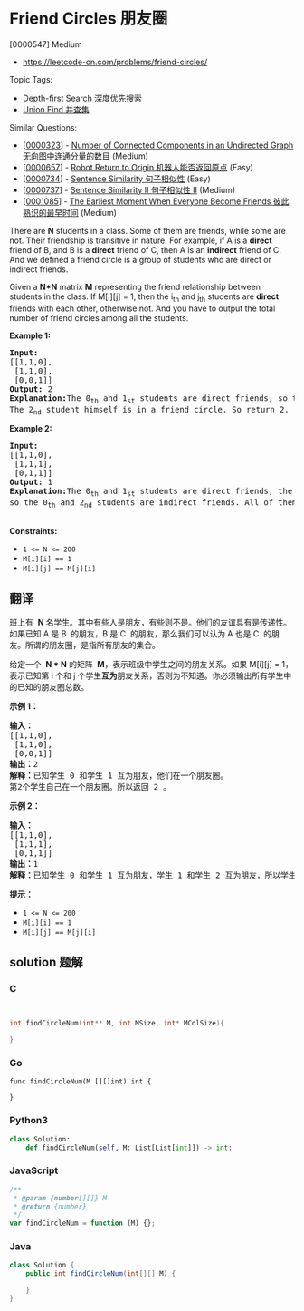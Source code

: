 # Friend Circles 朋友圈

[0000547] Medium

- https://leetcode-cn.com/problems/friend-circles/

Topic Tags:

- [Depth-first Search 深度优先搜索](https://leetcode-cn.com/tag/depth-first-search/)
- [Union Find 并查集](https://leetcode-cn.com/tag/union-find/)

Similar Questions:

- [[0000323](https://leetcode-cn.com/problems/number-of-connected-components-in-an-undirected-graph/)] - [Number of Connected Components in an Undirected Graph 无向图中连通分量的数目](./0000323.number-of-connected-components-in-an-undirected-graph.md) (Medium)
- [[0000657](https://leetcode-cn.com/problems/robot-return-to-origin/)] - [Robot Return to Origin 机器人能否返回原点](./0000657.robot-return-to-origin.md) (Easy)
- [[0000734](https://leetcode-cn.com/problems/sentence-similarity/)] - [Sentence Similarity 句子相似性](./0000734.sentence-similarity.md) (Easy)
- [[0000737](https://leetcode-cn.com/problems/sentence-similarity-ii/)] - [Sentence Similarity II 句子相似性 II](./0000737.sentence-similarity-ii.md) (Medium)
- [[0001085](https://leetcode-cn.com/problems/the-earliest-moment-when-everyone-become-friends/)] - [The Earliest Moment When Everyone Become Friends 彼此熟识的最早时间](./0001085.the-earliest-moment-when-everyone-become-friends.md) (Medium)

There are **N** students in a class. Some of them are friends, while some are not. Their friendship is transitive in nature. For example, if A is a **direct** friend of B, and B is a **direct** friend of C, then A is an **indirect** friend of C. And we defined a friend circle is a group of students who are direct or indirect friends.

Given a **N\*N** matrix **M** representing the friend relationship between students in the class. If M\[i\]\[j\] = 1, then the i<sub>th</sub> and j<sub>th</sub> students are **direct** friends with each other, otherwise not. And you have to output the total number of friend circles among all the students.

**Example 1:**

<pre><b>Input:</b> 
[[1,1,0],
 [1,1,0],
 [0,0,1]]
<b>Output:</b> 2
<b>Explanation:</b>The 0<sub>th</sub> and 1<sub>st</sub> students are direct friends, so they are in a friend circle. 
The 2<sub>nd</sub> student himself is in a friend circle. So return 2.
</pre>

**Example 2:**

<pre><b>Input:</b> 
[[1,1,0],
 [1,1,1],
 [0,1,1]]
<b>Output:</b> 1
<b>Explanation:</b>The 0<sub>th</sub> and 1<sub>st</sub> students are direct friends, the 1<sub>st</sub> and 2<sub>nd</sub> students are direct friends, 
so the 0<sub>th</sub> and 2<sub>nd</sub> students are indirect friends. All of them are in the same friend circle, so return 1.

</pre>

**Constraints:**

- `1 <= N <= 200`
- `M[i][i] == 1`
- `M[i][j] == M[j][i]`

## 翻译

班上有  **N** 名学生。其中有些人是朋友，有些则不是。他们的友谊具有是传递性。如果已知 A 是 B  的朋友，B 是 C  的朋友，那么我们可以认为 A 也是 C  的朋友。所谓的朋友圈，是指所有朋友的集合。

给定一个  **N \* N** 的矩阵  **M**，表示班级中学生之间的朋友关系。如果 M\[i\]\[j\] = 1，表示已知第 i 个和 j 个学生**互为**朋友关系，否则为不知道。你必须输出所有学生中的已知的朋友圈总数。

**示例 1：**

<pre><strong>输入：</strong>
[[1,1,0],
 [1,1,0],
 [0,0,1]]
<strong>输出：</strong>2 
<strong>解释：</strong>已知学生 0 和学生 1 互为朋友，他们在一个朋友圈。
第2个学生自己在一个朋友圈。所以返回 2 。
</pre>

**示例 2：**

<pre><strong>输入：</strong>
[[1,1,0],
 [1,1,1],
 [0,1,1]]
<strong>输出：</strong>1
<strong>解释：</strong>已知学生 0 和学生 1 互为朋友，学生 1 和学生 2 互为朋友，所以学生 0 和学生 2 也是朋友，所以他们三个在一个朋友圈，返回 1 。
</pre>

**提示：**

- `1 <= N <= 200`
- `M[i][i] == 1`
- `M[i][j] == M[j][i]`

## solution 题解

### C

```c


int findCircleNum(int** M, int MSize, int* MColSize){

}
```

### Go

```golang
func findCircleNum(M [][]int) int {

}
```

### Python3

```python
class Solution:
    def findCircleNum(self, M: List[List[int]]) -> int:
```

### JavaScript

```javascript
/**
 * @param {number[][]} M
 * @return {number}
 */
var findCircleNum = function (M) {};
```

### Java

```java
class Solution {
    public int findCircleNum(int[][] M) {

    }
}
```
